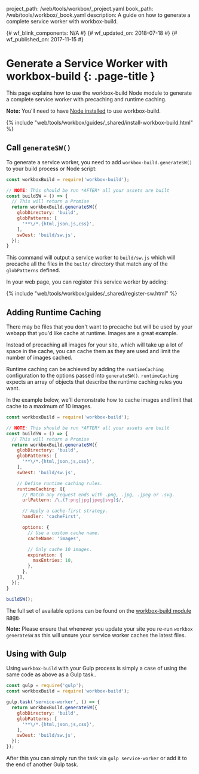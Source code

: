project_path: /web/tools/workbox/_project.yaml book_path: /web/tools/workbox/_book.yaml description: A guide on how to generate a complete service worker with workbox-build.

{# wf_blink_components: N/A #} {# wf_updated_on: 2018-07-18 #} {# wf_published_on: 2017-11-15 #}

# Generate a Service Worker with workbox-build {: .page-title }

This page explains how to use the workbox-build Node module to generate a complete service worker with precaching and runtime caching.<aside class="note">

**Note:** You'll need to have
<a href="https://nodejs.org/en/download/">Node installed</a> to use workbox-build.</aside> 

{% include "web/tools/workbox/guides/_shared/install-workbox-build.html" %}

## Call `generateSW()`

To generate a service worker, you need to add `workbox-build.generateSW()` to your build process or Node script:

```javascript
const workboxBuild = require('workbox-build');

// NOTE: This should be run *AFTER* all your assets are built
const buildSW = () => {
  // This will return a Promise
  return workboxBuild.generateSW({
    globDirectory: 'build',
    globPatterns: [
      '**\/*.{html,json,js,css}',
    ],
    swDest: 'build/sw.js',
  });
}
```

This command will output a service worker to `build/sw.js` which will precache all the files in the `build/` directory that match any of the `globPatterns` defined.

In your web page, you can register this service worker by adding:

{% include "web/tools/workbox/guides/_shared/register-sw.html" %}

## Adding Runtime Caching

There may be files that you don't want to precache but will be used by your webapp that you'd like cache at runtime. Images are a great example.

Instead of precaching all images for your site, which will take up a lot of space in the cache, you can cache them as they are used and limit the number of images cached.

Runtime caching can be achieved by adding the `runtimeCaching` configuration to the options passed into `generateSW()`. `runtimeCaching` expects an array of objects that describe the runtime caching rules you want.

In the example below, we'll demonstrate how to cache images and limit that cache to a maximum of 10 images.

```javascript
const workboxBuild = require('workbox-build');

// NOTE: This should be run *AFTER* all your assets are built
const buildSW = () => {
  // This will return a Promise
  return workboxBuild.generateSW({
    globDirectory: 'build',
    globPatterns: [
      '**\/*.{html,json,js,css}',
    ],
    swDest: 'build/sw.js',

    // Define runtime caching rules.
    runtimeCaching: [{
      // Match any request ends with .png, .jpg, .jpeg or .svg.
      urlPattern: /\.(?:png|jpg|jpeg|svg)$/,

      // Apply a cache-first strategy.
      handler: 'cacheFirst',

      options: {
        // Use a custom cache name.
        cacheName: 'images',

        // Only cache 10 images.
        expiration: {
          maxEntries: 10,
        },
      },
    }],
  });
}

buildSW();
```

The full set of available options can be found on the [workbox-build module page](/web/tools/workbox/modules/workbox-build).<aside class="note">

**Note:** Please ensure that whenever you update your site you re-run `workbox generateSW` as this will unsure your service worker caches the latest files.</aside> 

## Using with Gulp

Using `workbox-build` with your Gulp process is simply a case of using the same code as above as a Gulp task..

```javascript
const gulp = require('gulp');
const workboxBuild = require('workbox-build');

gulp.task('service-worker', () => {
  return workboxBuild.generateSW({
    globDirectory: 'build',
    globPatterns: [
      '**\/*.{html,json,js,css}',
    ],
    swDest: 'build/sw.js',
  });
});
```

After this you can simply run the task via `gulp service-worker` or add it to the end of another Gulp task.